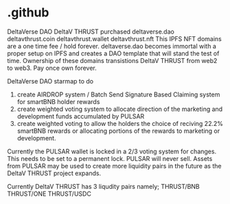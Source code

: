 # .github
DeltaVerse DAO
DeltaV THRUST purchased deltaverse.dao deltavthrust.coin deltavthrust.wallet deltavthrust.nft
This IPFS NFT domains are a one time fee / hold forever. deltaverse.dao becomes immortal with a proper setup on IPFS and creates a DAO template that will stand the test of time. Ownership of these domains transistions DeltaV THRUST from web2 to web3. Pay once own forever.

DeltaVerse DAO starmap to do

1) create AIRDROP system / Batch Send Signature Based Claiming system for smartBNB holder rewards
2) create weighted voting system to allocate direction of the marketing and development funds accumulated by PULSAR
3) create weighted voting to allow the holders the choice of reciving 22.2% smartBNB rewards or allocating portions of the rewards to marketing or development.

Currently the PULSAR wallet is locked in a 2/3 voting system for changes. This needs to be set to a permanent lock. PULSAR will never sell. Assets from PULSAR may be used to create more liquidity pairs in the future as the DeltaV THRUST project expands.

Currently DeltaV THRUST has 3 liqudity pairs namely;
THRUST/BNB
THRUST/ONE 
THRUST/USDC

